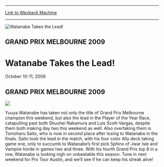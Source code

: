 
---
[Link to Wayback Machine](https://web.archive.org/web/20160501155245/http://magic.wizards.com/en/events/coverage/gpmel09)

[_metadata_:description]:- "GRAND PRIX MELBOURNE 2009"
[_metadata_:generator]:- "Drupal 7 (http://drupal.org)"
[_metadata_:node]:- "468261"
[_metadata_:source]:- "div-block-system-main"
[_metadata_:title]:- "Watanabe Takes the Lead!"
[_metadata_:wayback_capture_timestamp]:- "2016-05-01 15:52:45"
[_metadata_:wayback_raw_url]:- "https://web.archive.org/web/20160501155245id_/http://magic.wizards.com/en/events/coverage/gpmel09"
[_metadata_:wayback_url]:- "http://magic.wizards.com/en/events/coverage/gpmel09"
---







![Watanabe Takes the Lead!](https://media.magic.wizards.com/images/banner/large_1_4.jpg)





GRAND PRIX MELBOURNE 2009
-------------------------


Watanabe Takes the Lead!
========================




October 10-11, 2009












GRAND PRIX MELBOURNE 2009
-------------------------


![](https://media.magic.wizards.com/image_legacy_migration/mtg/images/daily/events/gpmel09/final_top.jpg)


Yuuya Watanabe has taken not only the title of Grand Prix Melbourne champion this weekend, but also the lead in the Player of the Year Race, catapulting past both Shuuhei Nakamura and Luis Scott-Vargas, despite them both making day two this weekend as well. Also overtaking them is Tomoharu Saito, who is now in second place after losing to Watanabe in the finals. Saito took the lead in the match, with his four color Ally deck taking game one, only to succumb to Watanabe’s first pick Sphinx of Jwar Isle and Vampire horde in games two and three. With his fourth Grand Prix top 8 in a row, Watanabe is looking nigh on unbeatable this season. Tune in next weekend for Pro Tour Austin, and we’ll see if he can keep his streak alive!


  

 

